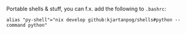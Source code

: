Portable shells & stuff, you can f.x. add the following to `.bashrc`:

``` shell
alias "py-shell"="nix develop github:kjartanpog/shells#python --command python"
```

